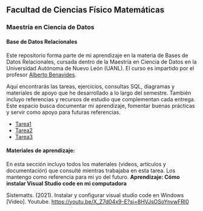 ## Facultad de Ciencias Físico Matemáticas
### Maestría en Ciencia de Datos
#### Base de Datos Relacionales

Este repositorio forma parte de mi aprendizaje en la materia de Bases de Datos Relacionales, cursada dentro de la Maestría en Ciencia de Datos en la Universidad Autónoma de Nuevo León (UANL). El curso es impartido por el profesor [Alberto Benavides](https://github.com/albertobenavides).

Aquí encontrarás las tareas, ejercicios, consultas SQL, diagramas y materiales de apoyo que he desarrollado a lo largo del semestre. También incluyo referencias y recursos de estudio que complementan cada entrega. Este espacio busca documentar mi aprendizaje, fomentar buenas prácticas y servir como apoyo para futuras referencias. 

- [Tarea1](/Readme/Tarea1.md)
- [Tarea2](/Readme/Tarea2.md)
- [Tarea3](/Readme/Tarea3.md)



#### Materiales de aprendizaje: 
En esta sección incluyo todos los materiales (videos, artículos y documentación) que consulté mientras trabajaba en esta tarea. Los mantengo como referencia para mi yo del futuro. 
**Aprendizaje: Cómo instalar Visual Studio code en mi computadora**

Sistematts. (2021). Instalar y configurar visual studio code en Windows [Video]. Youtube. https://youtu.be/X_Z7d04x9-E?si=8HVJsOSoYnvwFRl0
